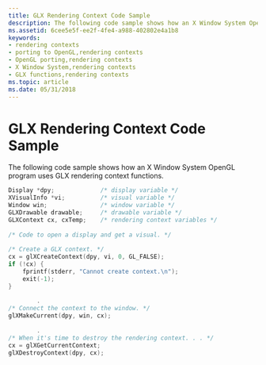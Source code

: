 ```yaml
---
title: GLX Rendering Context Code Sample
description: The following code sample shows how an X Window System OpenGL program uses GLX rendering context functions.
ms.assetid: 6cee5e5f-ee2f-4fe4-a988-402802e4a1b8
keywords:
- rendering contexts
- porting to OpenGL,rendering contexts
- OpenGL porting,rendering contexts
- X Window System,rendering contexts
- GLX functions,rendering contexts
ms.topic: article
ms.date: 05/31/2018
---
```


# GLX Rendering Context Code Sample

The following code sample shows how an X Window System OpenGL program uses GLX rendering context functions.


```C++
Display *dpy;             /* display variable */ 
XVisualInfo *vi;          /* visual variable */ 
Window win;               /* window variable */ 
GLXDrawable drawable;     /* drawable variable */ 
GLXContext cx, cxTemp;    /* rendering context variables */ 
 
/* Code to open a display and get a visual. */ 
        
/* Create a GLX context. */ 
cx = glXCreateContext(dpy, vi, 0, GL_FALSE); 
if (!cx) { 
    fprintf(stderr, "Cannot create context.\n"); 
    exit(-1); 
} 
        
        .    
/* Connect the context to the window. */ 
glXMakeCurrent(dpy, win, cx); 
        
        .    
/* When it's time to destroy the rendering context. . . */ 
cx = glXGetCurrentContext; 
glXDestroyContext(dpy, cx);
```



 

 




